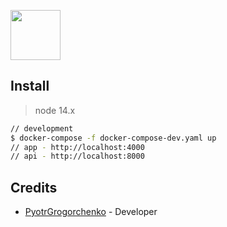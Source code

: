 <a href="https://cursor-games-app.herokuapp.com/"><img height="80" src="https://cursor-games-app.herokuapp.com/static/logo/logo-git.svg"></a>

## Install

> node 14.x

```bash
// development
$ docker-compose -f docker-compose-dev.yaml up
// app - http://localhost:4000
// api - http://localhost:8000
```
## Credits

* [PyotrGrogorchenko](https://github.com/PyotrGrogorchenko) - Developer